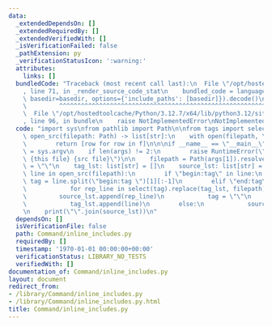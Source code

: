 ```yaml
---
data:
  _extendedDependsOn: []
  _extendedRequiredBy: []
  _extendedVerifiedWith: []
  _isVerificationFailed: false
  _pathExtension: py
  _verificationStatusIcon: ':warning:'
  attributes:
    links: []
  bundledCode: "Traceback (most recent call last):\n  File \"/opt/hostedtoolcache/Python/3.12.7/x64/lib/python3.12/site-packages/onlinejudge_verify/documentation/build.py\"\
    , line 71, in _render_source_code_stat\n    bundled_code = language.bundle(stat.path,\
    \ basedir=basedir, options={'include_paths': [basedir]}).decode()\n          \
    \         ^^^^^^^^^^^^^^^^^^^^^^^^^^^^^^^^^^^^^^^^^^^^^^^^^^^^^^^^^^^^^^^^^^^^^^^^^^^^^^^^^\n\
    \  File \"/opt/hostedtoolcache/Python/3.12.7/x64/lib/python3.12/site-packages/onlinejudge_verify/languages/python.py\"\
    , line 96, in bundle\n    raise NotImplementedError\nNotImplementedError\n"
  code: "import sys\nfrom pathlib import Path\n\nfrom tags import select\n\n\ndef\
    \ open_src(filepath: Path) -> list[str]:\n    with open(filepath, \"r\") as f:\n\
    \        return [row for row in f]\n\n\nif __name__ == \"__main__\":\n    args\
    \ = sys.argv\n    if len(args) != 2:\n        raise RuntimeError(\"USAGE: python\
    \ {this file} {src file}\")\n\n    filepath = Path(args[1]).resolve()\n\n    tag\
    \ = \"\"\n    tag_lst: list[str] = []\n    source_lst: list[str] = []\n    for\
    \ line in open_src(filepath):\n        if \"begin:tag\" in line:\n           \
    \ tag = line.split(\"begin:tag \")[1][:-1]\n        elif \"end:tag\" in line:\n\
    \            for rep_line in select(tag).replace(tag_lst, filepath):\n       \
    \         source_lst.append(rep_line)\n            tag = \"\"\n        elif tag:\n\
    \            tag_lst.append(line)\n        else:\n            source_lst.append(line)\n\
    \n    print(\"\".join(source_lst))\n"
  dependsOn: []
  isVerificationFile: false
  path: Command/inline_includes.py
  requiredBy: []
  timestamp: '1970-01-01 00:00:00+00:00'
  verificationStatus: LIBRARY_NO_TESTS
  verifiedWith: []
documentation_of: Command/inline_includes.py
layout: document
redirect_from:
- /library/Command/inline_includes.py
- /library/Command/inline_includes.py.html
title: Command/inline_includes.py
---
```

